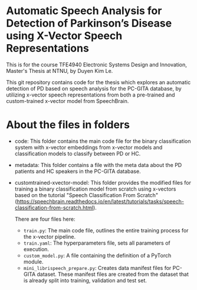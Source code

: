 # Automatic Speech Analysis for Detection of Parkinson’s Disease using X-Vector Speech Representations

This is for the course TFE4940 Electronic Systems Design and Innovation, Master's Thesis at NTNU, by Duyen Kim Le.

This git repository contains code for the thesis which explores an automatic detection of PD based on speech analysis for the PC-GITA database, by utilizing x-vector speech representations from both a pre-trained and custom-trained x-vector model from SpeechBrain.

# About the files in folders
* code:
This folder contains the main code file for the binary classification system with x-vector embeddings from x-vector models and classification models to classify between PD or HC.
 
* metadata:
This folder contains a file with the meta data about the PD patients and HC speakers in the PC-GITA database.

* customtrained-xvector-model:
This folder provides the modified files for training a binary classification model from scratch using x-vectors based on the tutorial 
"Speech Classification From Scratch" (https://speechbrain.readthedocs.io/en/latest/tutorials/tasks/speech-classification-from-scratch.html).
     
     There are four files here:
     * `train.py`: The main code file, outlines the entire training process for the x-vector pipeline.
     * `train.yaml`: The hyperparameters file, sets all parameters of execution.
     * `custom_model.py`: A file containing the definition of a PyTorch module.
     * `mini_librispeech_prepare.py`: Creates data manifest files for PC-GITA dataset. These manifest files are created from the dataset that is already split into training, validation and test set.
